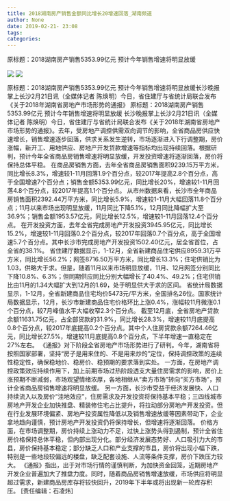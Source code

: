 ```yaml
---
title: 2018湖南房产销售金额同比增长20增速回落_湖南频道
author: None
date: 2019-02-21- 23:08
tags: 
categories: 
---
```

原标题：2018湖南房产销售5353.99亿元 预计今年销售增速将明显放缓
<!-- more -->
                
<img align="center" border="0" src="http://p2.ifengimg.com/a/2019_08/cfbc14f0e28e3b9_size32_w533_h300.jpg" />
                
<img align="center" border="0" src="http://p2.ifengimg.com/a/2016/0810/204c433878d5cf9size1_w16_h16.png" />
            
原标题：2018湖南房产销售5353.99亿元 预计今年销售增速将明显放缓长沙晚报掌上长沙2月21日讯（全媒体记者 陈焕明）今日，省住建厅与省统计局联合发布《关于2018年湖南省房地产市场形势的通报》
原标题：2018湖南房产销售5353.99亿元 预计今年销售增速将明显放缓
长沙晚报掌上长沙2月21日讯（全媒体记者 陈焕明）今日，省住建厅与省统计局联合发布《关于2018年湖南省房地产市场形势的通报》。去年，受房地产调控供需双向调节的影响，全省商品房供应快速增长，销售增速逐步回落，供求关系发生逆转，市场逐渐进入下行调整期，房价涨幅，新开工、用地供应、房地产开发贷款增速等指标均出现持续回落。根据研判，预计今年全省商品房销售增速将明显放缓，开发投资增速将逐渐回落，房价将保持总体平稳。
在商品房销售方面，去年全省商品房销售面积9239.15万平方米，同比增长8.3%，增速较1-11月回落1.9个百分点，较2017年提高2.8个百分点，高于全国增速7个百分点；销售金额5353.99亿元，同比增长20%，增速较1-11月回落4.8个百分点，较2017年提高1.1个百分点。
从市州数据来看，长沙市全年商品房销售面积2392.44万平方米，同比增长5.9%，增速较1-11月大幅回落11.8个百分点；11月以来市场出现明显放缓，11月同比下降5.1%，12月同比降幅扩大至36.9%；销售金额1953.57亿元，同比增长12.5%，增速较1-11月回落12.4个百分点。
在开发投资方面，去年全省完成房地产开发投资3945.95亿元，同比增长15.2%，增速较1-11月回落0.2个百分点，较2017年回落0.7个百分点，高于全国增速5.7个百分点。其中长沙市完成房地产开发投资1502.40亿元，居全省首位，占全省的38.1%。
省住建厅数据显示，1-12月，全省新建商品住宅供应8959.31万平方米，同比增长56.2%；网签8716.50万平方米，同比增长13.3%；住宅供销比为1.03，供略大于求。但是，随着11月以来市场明显放缓，11月、12月网签分别同比下降10.8%、6.3%；但同期供应同比分别大幅增长了40.4%、49.2%；住宅供销比由11月的1.34大幅扩大到12月的1.69，处于明显供大于求的区间。
省统计局数据显示，1-12月，全省新建商品住宅均价5473元/平方米，全国排名26位。国家统计局数据显示，12月，长沙市新建商品住宅价格环比上涨0.4%，涨幅较11月微涨0.1个百分点，较7月峰值水平大幅收窄2.3个百分点。
截至12月底，全省房地产贷款余额11631.75亿元，占全部贷款的31.9%，同比增长28.3%，增速较11月底提高0.8个百分点，较2017年底提高0.2个百分点。其中个人住房贷款余额7264.46亿元，同比增长27.5%，增速较11月底提高0.8个百分点，下半年增速一直稳定在27%左右。
《通报》对下阶段全省房地产市场形势进行了研判。今年，湖南省将按照国家部署，坚持“房子是用来住的、不是用来炒的”定位，保持调控政策的连续性稳定性，确保稳地价、稳房价、稳预期的要求落到实处。
一方面，在房地产调控政策效应持续作用下，加上前期市场过热阶段透支大量住房需求的影响，房价上涨预期不断减弱，市场观望情绪浓厚，各地相继从“卖方市场”转向“买方市场”，预计全省商品房销售增速将明显放缓。
另一方面，长沙市受益于经济发展快、人口持续流入以及房价“洼地效应”，住房需求及开发投资将保持基本平稳；三四线城市房地产开发企业加快推盘、精装修住宅占比提升，将拉动部分房地产开发投资。但在行业发展环境偏紧、房地产投资属性降低以及销售增速放缓等因素带动下，企业拿地趋向谨慎，预计房地产开发投资仍将保持增长，但增速将逐渐回落。
价格方面，在市场调整期，房价持续上涨动力不足，过快上涨势头得到遏制，预计全省住房价格保持总体平稳，但内部出现分化。部分经济发展态势好、人口吸引力大的市县，房价保持基本稳定；部分缺乏人口和产业支撑的市县，房价将出现小幅下跌，特别是一些地段较偏远的楼盘，缺乏配套设施、人流等条件支撑，房价下跌压力较大。
《通报》指出，出于对市场行情的谨慎判断，为加快资金回笼，近期房地产开发企业普遍加大了推盘力度。同时，随着商品房销售增速放缓，市场供应将明显超过需求，新建商品房库存将较快回升，2019年下半年或将出现新一轮库存积压。
[责任编辑：石凌炜]
            
